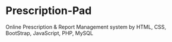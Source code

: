 # Prescription-Pad
Online Prescription &amp; Report Management system by HTML, CSS, BootStrap, JavaScript, PHP, MySQL
